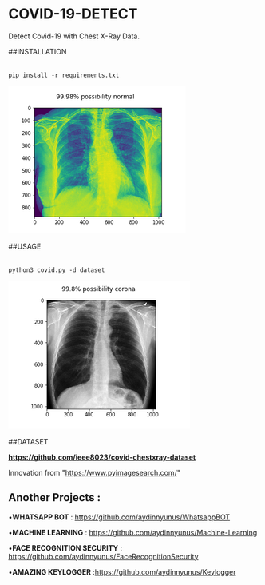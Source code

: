 # COVID-19-DETECT
Detect Covid-19 with Chest X-Ray Data.

##INSTALLATION

```

pip install -r requirements.txt

```

![github-small](first.png)

##USAGE

```

python3 covid.py -d dataset

```

![github-small](second.png)

##DATASET

**https://github.com/ieee8023/covid-chestxray-dataset**

Innovation from "https://www.pyimagesearch.com/"

## Another Projects : 

•**WHATSAPP BOT** : https://github.com/aydinnyunus/WhatsappBOT

•**MACHINE LEARNING** : https://github.com/aydinnyunus/Machine-Learning

•**FACE RECOGNITION SECURITY** : https://github.com/aydinnyunus/FaceRecognitionSecurity

•**AMAZING KEYLOGGER** :https://github.com/aydinnyunus/Keylogger


